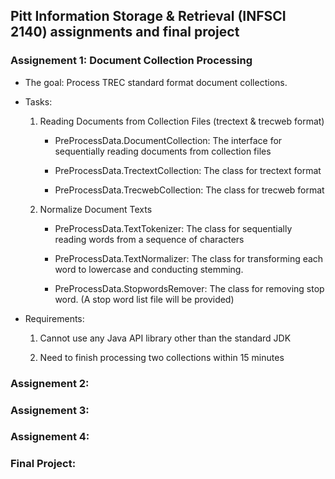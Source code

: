 ## Pitt Information Storage & Retrieval (INFSCI 2140) assignments and final project

### Assignement 1: Document Collection Processing

- The goal: Process TREC standard format document collections.

- Tasks:

  1.  Reading Documents from Collection Files (trectext & trecweb format)

      - PreProcessData.DocumentCollection: The interface for sequentially reading documents from collection files

      - PreProcessData.TrectextCollection: The class for trectext format

      - PreProcessData.TrecwebCollection: The class for trecweb format

  2.  Normalize Document Texts

      - PreProcessData.TextTokenizer: The class for sequentially reading words from a sequence of characters

      - PreProcessData.TextNormalizer: The class for transforming each word to lowercase and conducting stemming.

      - PreProcessData.StopwordsRemover: The class for removing stop word. (A stop word list file will be provided)

- Requirements:

  1. Cannot use any Java API library other than the standard JDK

  2. Need to finish processing two collections within 15 minutes

### Assignement 2:

### Assignement 3:

### Assignement 4:

### Final Project:
